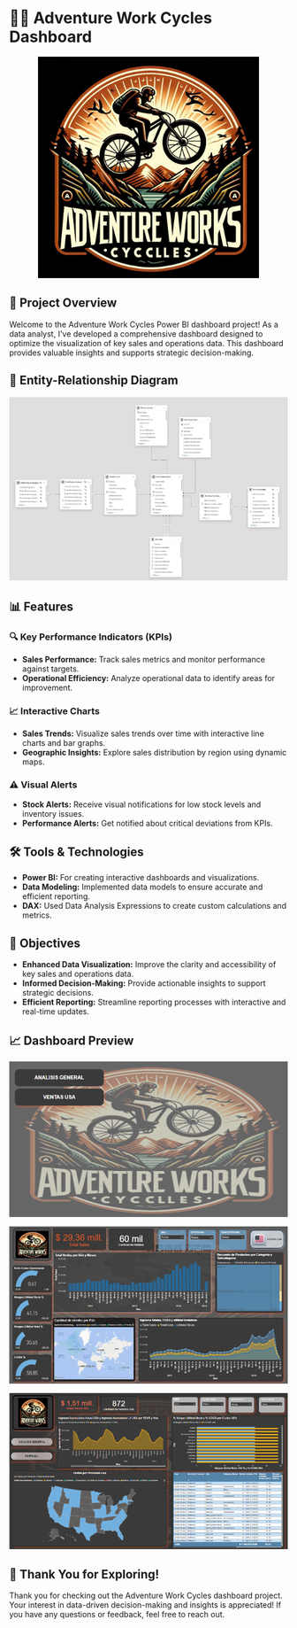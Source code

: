  # 🚴‍♂️ **Adventure Work Cycles Dashboard**

<p align="center">
  <img src="https://github.com/danielafortiruiz/AdventureWorkCycles/blob/main/LOGO%20AWC%20PI.jpeg?raw=true" alt="Logo Adventure Work Cycles" width="400"/>
</p>


## 🌟 **Project Overview**
Welcome to the Adventure Work Cycles Power BI dashboard project! As a data analyst, I've developed a comprehensive dashboard designed to optimize the visualization of key sales and operations data. This dashboard provides valuable insights and supports strategic decision-making.

## 🌟 Entity-Relationship Diagram

<p align="center">
  <img src="https://github.com/danielafortiruiz/AdventureWorkCycles/blob/main/ModeloRelacional_PI.png?raw=true" alt="Modelo Relacional">
</p>


## 📊 **Features**

### 🔍 **Key Performance Indicators (KPIs)**
- **Sales Performance:** Track sales metrics and monitor performance against targets.
- **Operational Efficiency:** Analyze operational data to identify areas for improvement.

### 📈 **Interactive Charts**
- **Sales Trends:** Visualize sales trends over time with interactive line charts and bar graphs.
- **Geographic Insights:** Explore sales distribution by region using dynamic maps.

### ⚠️ **Visual Alerts**
- **Stock Alerts:** Receive visual notifications for low stock levels and inventory issues.
- **Performance Alerts:** Get notified about critical deviations from KPIs.

## 🛠 **Tools & Technologies**
- **Power BI:** For creating interactive dashboards and visualizations.
- **Data Modeling:** Implemented data models to ensure accurate and efficient reporting.
- **DAX:** Used Data Analysis Expressions to create custom calculations and metrics.

## 🚀 **Objectives**
- **Enhanced Data Visualization:** Improve the clarity and accessibility of key sales and operations data.
- **Informed Decision-Making:** Provide actionable insights to support strategic decisions.
- **Efficient Reporting:** Streamline reporting processes with interactive and real-time updates.

## 📈 **Dashboard Preview**

<p align="center">
  <img src="https://github.com/danielafortiruiz/AdventureWorkCycles/blob/main/AWC%20IMG%201.png?raw=true" alt="Descripción de la imagen" width="600"/>
</p>

<p align="center">
  <img src="https://github.com/danielafortiruiz/AdventureWorkCycles/blob/main/Captura%20de%20pantalla%202024-07-11%20121534.jpg?raw=true" alt="Descripción de la imagen" width="600"/>
</p>

<p align="center">
  <img src="https://github.com/danielafortiruiz/AdventureWorkCycles/blob/main/imagen%202%20awc.png?raw=true" alt="Descripción de la imagen" width="600"/>
</p>

## 🙌 **Thank You for Exploring!**
Thank you for checking out the Adventure Work Cycles dashboard project. Your interest in data-driven decision-making and insights is appreciated! If you have any questions or feedback, feel free to reach out.

